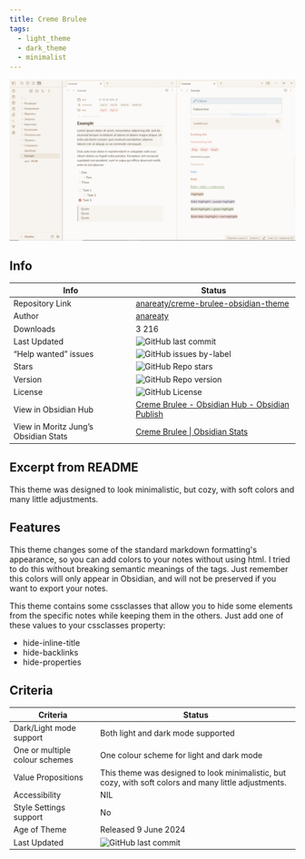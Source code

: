 ```yaml
---
title: Creme Brulee
tags:
  - light_theme
  - dark_theme
  - minimalist
---
```


![Creme Brulee Theme Screenshot](https://raw.githubusercontent.com/anareaty/creme-brulee-obsidian-theme/refs/heads/master/screenshots/creme-brulee-theme.png)

## Info

|Info|Status|
|---|---|
|Repository Link|[anareaty/creme-brulee-obsidian-theme](https://github.com/anareaty/creme-brulee-obsidian-theme)|
|Author|[anareaty](https://github.com/anareaty)|
|Downloads|3 216|
|Last Updated|![GitHub last commit](https://img.shields.io/github/last-commit/anareaty/creme-brulee-obsidian-theme?color=573E7A&amp;label=last%20update&amp;logo=github&amp;style=for-the-badge)|
|“Help wanted” issues|![GitHub issues by-label](https://img.shields.io/github/issues/anareaty/creme-brulee-obsidian-theme/help%20wanted?color=573E7A&amp;logo=github&amp;style=for-the-badge)|
|Stars|![GitHub Repo stars](https://img.shields.io/github/stars/anareaty/creme-brulee-obsidian-theme?color=573E7A&amp;logo=github&amp;style=for-the-badge)|
|Version|![GitHub Repo version](https://img.shields.io/github/v/release/anareaty/creme-brulee-obsidian-theme?color=573E7A&amp;logo=github&amp;style=for-the-badge&sort=semver)|
|License|![GitHub License](https://img.shields.io/github/license/anareaty/creme-brulee-obsidian-theme?style=for-the-badge)|
|View in Obsidian Hub|[Creme Brulee \- Obsidian Hub \- Obsidian Publish](https://publish.obsidian.md/hub/02+-+Community+Expansions/02.05+All+Community+Expansions/Themes/Creme+Brulee)|
|View in Moritz Jung’s Obsidian Stats|[Creme Brulee \| Obsidian Stats](https://www.moritzjung.dev/obsidian-stats/themes/creme-brulee/)|

## Excerpt from README

This theme was designed to look minimalistic, but cozy,
with soft colors and many little adjustments.

## Features

This theme changes some of the standard markdown formatting's appearance, so you
can add colors to your notes without using html. I tried to do this without
breaking semantic meanings of the tags. Just remember this colors will only appear
in Obsidian, and will not be preserved if you want to export your notes.

This theme contains some cssclasses that allow you to hide some elements from
the specific notes while keeping them in the others. Just add one of these
values to your cssclasses property:

- hide-inline-title
- hide-backlinks
- hide-properties

## Criteria

|Criteria|Status|
|---|---|
|Dark/Light mode support|Both light and dark mode supported|
|One or multiple colour schemes|One colour scheme for light and dark mode|
|Value Propositions|This theme was designed to look minimalistic, but cozy, with soft colors and many little adjustments.|
|Accessibility|NIL|
|Style Settings support|No|
|Age of Theme|Released 9 June 2024|
|Last Updated|![GitHub last commit](https://img.shields.io/github/last-commit/anareaty/creme-brulee-obsidian-theme?color=573E7A&amp;label=last%20update&amp;logo=github&amp;style=for-the-badge)|
